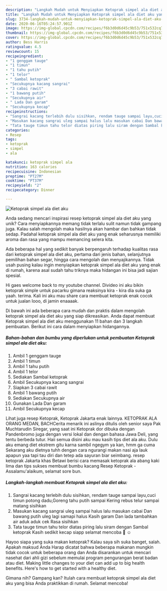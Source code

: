 ```yaml
---
description: "Langkah Mudah untuk Menyiapkan Ketoprak simpel ala diet aku yang Enak Banget"
title: "Langkah Mudah untuk Menyiapkan Ketoprak simpel ala diet aku yang Enak Banget"
slug: 3734-langkah-mudah-untuk-menyiapkan-ketoprak-simpel-ala-diet-aku-yang-enak-banget
date: 2020-06-16T05:24:57.901Z
image: https://img-global.cpcdn.com/recipes/f6b3d0d6d45c9b53/751x532cq70/ketoprak-simpel-ala-diet-aku-foto-resep-utama.jpg
thumbnail: https://img-global.cpcdn.com/recipes/f6b3d0d6d45c9b53/751x532cq70/ketoprak-simpel-ala-diet-aku-foto-resep-utama.jpg
cover: https://img-global.cpcdn.com/recipes/f6b3d0d6d45c9b53/751x532cq70/ketoprak-simpel-ala-diet-aku-foto-resep-utama.jpg
author: Bess Harris
ratingvalue: 4.5
reviewcount: 15
recipeingredient:
- "1 genggam tauge"
- "1 timun"
- "1 tahu putih"
- "1 telor"
- " Sambal ketoprak"
- "Secukupnya kacang sangrai"
- "3 cabai rawit"
- "1 bawang putih"
- "Secukupnya air"
- " Lada Dan garam"
- "Secukupnya kecap"
recipeinstructions:
- "Sangrai kacang terlebih dulu sisihkan, rendam tauge sampai layu,cuci timun potong dadu,Goreng tahu putih sampai Kering rebus telur sampai matang sisihkan"
- "Masukan kacang sangrai uleg sampai halus lalu masukan cabai Dan bawang putih uleg lagi samapi halus Kasih garam Dan lada tambahkan air aduk aduk cek Rasa sisihkan"
- "Tata tauge timun tahu telor diatas piring lalu siram dengan Sambal ketoprak Kasih sedikit kecap siapp selamat mencoba 🙏 ☺️"
categories:
- Resep
tags:
- ketoprak
- simpel
- ala

katakunci: ketoprak simpel ala 
nutrition: 163 calories
recipecuisine: Indonesian
preptime: "PT27M"
cooktime: "PT37M"
recipeyield: "2"
recipecategory: Dinner

---
```



![Ketoprak simpel ala diet aku](https://img-global.cpcdn.com/recipes/f6b3d0d6d45c9b53/751x532cq70/ketoprak-simpel-ala-diet-aku-foto-resep-utama.jpg)

Anda sedang mencari inspirasi resep ketoprak simpel ala diet aku yang unik? Cara menyiapkannya memang tidak terlalu sulit namun tidak gampang juga. Kalau salah mengolah maka hasilnya akan hambar dan bahkan tidak sedap. Padahal ketoprak simpel ala diet aku yang enak seharusnya memiliki aroma dan rasa yang mampu memancing selera kita.

Ada beberapa hal yang sedikit banyak berpengaruh terhadap kualitas rasa dari ketoprak simpel ala diet aku, pertama dari jenis bahan, selanjutnya pemilihan bahan segar, hingga cara mengolah dan menyajikannya. Tidak usah pusing kalau ingin menyiapkan ketoprak simpel ala diet aku yang enak di rumah, karena asal sudah tahu triknya maka hidangan ini bisa jadi sajian spesial.

Hi gaes welcome back to my youtube channel. Divideo ini aku bikin ketoprak simple untuk pacarku gimana reaksinya kira - kira dia suka ga yaah. terima. Kali ini aku mau share cara membuat ketoprak enak cocok untuk jualan looo, di jamin enaaaak.


Di bawah ini ada beberapa cara mudah dan praktis dalam mengolah ketoprak simpel ala diet aku yang siap dikreasikan. Anda dapat membuat Ketoprak simpel ala diet aku menggunakan 11 bahan dan 3 langkah pembuatan. Berikut ini cara dalam menyiapkan hidangannya.

<!--inarticleads1-->

##### Bahan-bahan dan bumbu yang diperlukan untuk pembuatan Ketoprak simpel ala diet aku:

1. Ambil 1 genggam tauge
1. Ambil 1 timun
1. Ambil 1 tahu putih
1. Ambil 1 telor
1. Sediakan  Sambal ketoprak
1. Ambil Secukupnya kacang sangrai
1. Siapkan 3 cabai rawit
1. Ambil 1 bawang putih
1. Sediakan Secukupnya air
1. Gunakan  Lada Dan garam
1. Ambil Secukupnya kecap


Lihat juga resep Ketoprak, Ketoprak Jakarta enak lainnya. KETOPRAK ALA ORANG MEDAN, BACHCerita menarik ini aslinya ditulis oleh senior saya Pak Muchtarudin Siregar, yang saat ini Ketoprak dor dibuka dengan Pandenbromo juga dengan versi lokal dan dengan bahasa Jawa Deli, yang tentu berbeda tutur. Haii semua disini aku mau kasih tips diet ala aku. Dulu aku emang diet ekstrem gitu karna sambil ngegym ya kan, hmm ga cuma Sekarang aku dietnya tuhh dengan cara ngurangi makan nasi aja lauk apapun yaa tapi tau diri dan tetep ada sayuran biar seimbang. resep ketoprak Jakarta khas Betawi berisi cara memasak ketoprak ala abang kaki lima dan tips sukses membuat bumbu kacang Resep Ketoprak - Assalamu&#39;alaikum, selamat sore bun. 

<!--inarticleads2-->

##### Langkah-langkah membuat Ketoprak simpel ala diet aku:

1. Sangrai kacang terlebih dulu sisihkan, rendam tauge sampai layu,cuci timun potong dadu,Goreng tahu putih sampai Kering rebus telur sampai matang sisihkan
1. Masukan kacang sangrai uleg sampai halus lalu masukan cabai Dan bawang putih uleg lagi samapi halus Kasih garam Dan lada tambahkan air aduk aduk cek Rasa sisihkan
1. Tata tauge timun tahu telor diatas piring lalu siram dengan Sambal ketoprak Kasih sedikit kecap siapp selamat mencoba 🙏 ☺️


Hayoo siapa yang suka makan ketoprak? Kalau saya sih suka banget, salah. Apakah maksud Anda Harap dicatat bahwa beberapa makanan mungkin tidak cocok untuk beberapa orang dan Anda disarankan untuk mencari nasehat dari ahli gizi sebelum memulai program pengurangan berat badan atau diet. Making little changes to your diet can add up to big health benefits. Here&#39;s how to get started with a healthy diet. 

Gimana nih? Gampang kan? Itulah cara membuat ketoprak simpel ala diet aku yang bisa Anda praktikkan di rumah. Selamat mencoba!
